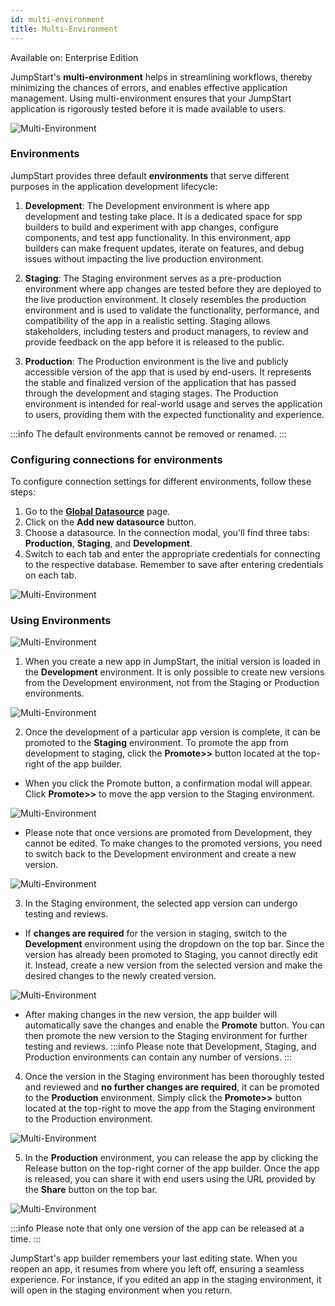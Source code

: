 ```yaml
---
id: multi-environment
title: Multi-Environment
---
```


<div className='badge badge--primary heading-badge'>Available on: Enterprise Edition</div>

JumpStart's **multi-environment** helps in streamlining workflows, thereby minimizing the chances of errors, and enables effective application management. Using multi-environment ensures that your JumpStart application is rigorously tested before it is made available to users.

<div style={{textAlign: 'center'}}>

<img className="screenshot-full" src="/img/v2-beta/multi-env/newmultienv.png" alt="Multi-Environment" />

</div>

### Environments

JumpStart provides three default **environments** that serve different purposes in the application development lifecycle:

1. **Development**: The Development environment is where app development and testing take place. It is a dedicated space for spp builders to build and experiment with app changes, configure components, and test app functionality. In this environment, app builders can make frequent updates, iterate on features, and debug issues without impacting the live production environment.

2. **Staging**: The Staging environment serves as a pre-production environment where app changes are tested before they are deployed to the live production environment. It closely resembles the production environment and is used to validate the functionality, performance, and compatibility of the app in a realistic setting. Staging allows stakeholders, including testers and product managers, to review and provide feedback on the app before it is released to the public.

3. **Production**: The Production environment is the live and publicly accessible version of the app that is used by end-users. It represents the stable and finalized version of the application that has passed through the development and staging stages. The Production environment is intended for real-world usage and serves the application to users, providing them with the expected functionality and experience.

:::info
The default environments cannot be removed or renamed.
:::

### Configuring connections for environments

To configure connection settings for different environments, follow these steps:

1. Go to the **[Global Datasource](/docs/data-sources/overview)** page.
2. Click on the **Add new datasource** button.
3. Choose a datasource. In the connection modal, you'll find three tabs: **Production**, **Staging**, and **Development**.
4. Switch to each tab and enter the appropriate credentials for connecting to the respective database. Remember to save after entering credentials on each tab.

<div style={{textAlign: 'center'}}>

<img className="screenshot-full" src="/img/v2-beta/multi-env/envconnect.gif" alt="Multi-Environment" />

</div>

### Using Environments

<div style={{textAlign: 'center'}}>

<img className="screenshot-full" src="/img/v2-beta/multi-env/flow.png" alt="Multi-Environment" />

</div>

1. When you create a new app in JumpStart, the initial version is loaded in the **Development** environment. It is only possible to create new versions from the Development environment, not from the Staging or Production environments.

 <div style={{textAlign: 'center'}}>

 <img className="screenshot-full" src="/img/v2-beta/multi-env/newapp.png" alt="Multi-Environment" />

 </div>

2. Once the development of a particular app version is complete, it can be promoted to the **Staging** environment. To promote the app from development to staging, click the **Promote>>** button located at the top-right of the app builder.
 - When you click the Promote button, a confirmation modal will appear. Click **Promote>>** to move the app version to the Staging environment.

 <div style={{textAlign: 'center'}}>

 <img className="screenshot-full" src="/img/v2-beta/multi-env/promotestaging.png" alt="Multi-Environment" />

 </div>

 - Please note that once versions are promoted from Development, they cannot be edited. To make changes to the promoted versions, you need to switch back to the Development environment and create a new version.
 
 <div style={{textAlign: 'center'}}>

 <img className="screenshot-full" src="/img/v2-beta/multi-env/noeditstag.png" alt="Multi-Environment" />

 </div>

3. In the Staging environment, the selected app version can undergo testing and reviews.
 - If **changes are required** for the version in staging, switch to the **Development** environment using the dropdown on the top bar. Since the version has already been promoted to Staging, you cannot directly edit it. Instead, create a new version from the selected version and make the desired changes to the newly created version.

 <div style={{textAlign: 'center'}}>

 <img className="screenshot-full" src="/img/v2-beta/multi-env/changes.gif" alt="Multi-Environment" />

 </div>

 - After making changes in the new version, the app builder will automatically save the changes and enable the **Promote** button. You can then promote the new version to the Staging environment for further testing and reviews.
 :::info
 Please note that Development, Staging, and Production environments can contain any number of versions.
 :::

4. Once the version in the Staging environment has been thoroughly tested and reviewed and **no further changes are required**, it can be promoted to the **Production** environment. Simply click the **Promote>>** button located at the top-right to move the app from the Staging environment to the Production environment.
 
 <div style={{textAlign: 'center'}}>

 <img className="screenshot-full" src="/img/v2-beta/multi-env/promprod.png" alt="Multi-Environment" />

 </div>

5. In the **Production** environment, you can release the app by clicking the Release button on the top-right corner of the app builder. Once the app is released, you can share it with end users using the URL provided by the **Share** button on the top bar.

 <div style={{textAlign: 'center'}}>

 <img className="screenshot-full" src="/img/v2-beta/multi-env/releaseprod.gif" alt="Multi-Environment" />

 </div>

 :::info
 Please note that only one version of the app can be released at a time.
 :::

JumpStart's app builder remembers your last editing state. When you reopen an app, it resumes from where you left off, ensuring a seamless experience. For instance, if you edited an app in the staging environment, it will open in the staging environment when you return.
